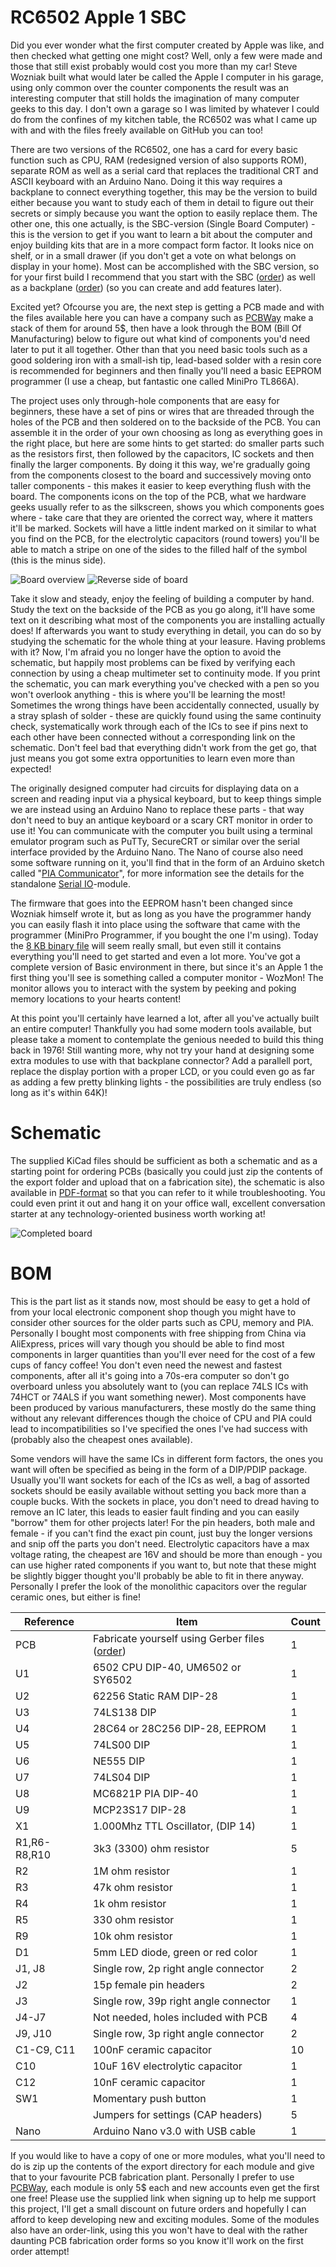 # RC6502 Apple 1 SBC

Did you ever wonder what the first computer created by Apple was like, and then checked what getting one might cost? Well, only a few were made and those that still exist probably would cost you more than my car! Steve Wozniak built what would later be called the Apple I computer in his garage, using only common over the counter components the result was an interesting computer that still holds the imagination of many computer geeks to this day. I don't own a garage so I was limited by whatever I could do from the confines of my kitchen table, the RC6502 was what I came up with and with the files freely available on GitHub you can too!

There are two versions of the RC6502, one has a card for every basic function such as CPU, RAM (redesigned version of also supports ROM), separate ROM as well as a serial card that replaces the traditional CRT and ASCII keyboard with an Arduino Nano. Doing it this way requires a backplane to connect everything together, this may be the version to build either because you want to study each of them in detail to figure out their secrets or simply because you want the option to easily replace them. The other one, this one actually, is the SBC-version (Single Board Computer) - this is the version to get if you want to learn a bit about the computer and enjoy building kits that are in a more compact form factor. It looks nice on shelf, or in a small drawer (if you don't get a vote on what belongs on display in your home). Most can be accomplished with the SBC version, so for your first build I recommend that you start with the SBC ([order](https://www.pcbway.com/project/shareproject/RC6502_Apple_1_SBC__revision_D_.html?inviteid=88707)) as well as a backplane ([order](https://www.pcbway.com/project/shareproject/RC6502_Apple_1_Replica__Backplane_module_revision_A_.html?inviteid=88707)) (so you can create and add features later).

Excited yet? Ofcourse you are, the next step is getting a PCB made and with the files available here you can have a company such as [PCBWay](https://www.pcbway.com/project/shareproject/RC6502_Apple_1_SBC__revision_D_.html?inviteid=88707) make a stack of them for around 5$, then have a look through the BOM (Bill Of Manufacturing) below to figure out what kind of components you'd need later to put it all together. Other than that you need basic tools such as a good soldering iron with a small-ish tip, lead-based solder with a resin core is recommended for beginners and then finally you'll need a basic EEPROM programmer (I use a cheap, but fantastic one called MiniPro TL866A).

The project uses only through-hole components that are easy for beginners, these have a set of pins or wires that are threaded through the holes of the PCB and then soldered on to the backside of the PCB. You can assemble it in the order of your own choosing as long as everything goes in the right place, but here are some hints to get started: do smaller parts such as the resistors first, then followed by the capacitors, IC sockets and then finally the larger components. By doing it this way, we're gradually going from the components closest to the board and successively moving onto taller components - this makes it easier to keep everything flush with the board. The components icons on the top of the PCB, what we hardware geeks usually refer to as the silkscreen, shows you which components goes where - take care that they are oriented the correct way, where it matters it'll be marked. Sockets will have a little indent marked on it similar to what you find on the PCB, for the electrolytic capacitors (round towers) you'll be able to match a stripe on one of the sides to the filled half of the symbol (this is the minus side).

![Board overview](https://github.com/tebl/RC6502/raw/master/RC6502%20Apple%201%20SBC/gallery/2017-07-09%2015.17.02.jpg)
![Reverse side of board](https://github.com/tebl/RC6502/raw/master/RC6502%20Apple%201%20SBC/gallery/2017-07-09%2020.06.43.jpg)

Take it slow and steady, enjoy the feeling of building a computer by hand. Study the text on the backside of the PCB as you go along, it'll have some text on it describing what most of the components you are installing actually does! If afterwards you want to study everything in detail, you can do so by studying the schematic for the whole thing at your leasure. Having problems with it? Now, I'm afraid you no longer have the option to avoid the schematic, but happily most problems can be fixed by verifying each connection by using a cheap multimeter set to continuity mode. If you print the schematic, you can mark everything you've checked with a pen so you won't overlook anything - this is where you'll be learning the most! Sometimes the wrong things have been accidentally connected, usually by a stray splash of solder - these are quickly found using the same continuity check, systematically work through each of the ICs to see if pins next to each other have been connected without a corresponding link on the schematic. Don't feel bad that everything didn't work from the get go, that just means you got some extra opportunities to learn even more than expected!

The originally designed computer had circuits for displaying data on a screen and reading input via a physical keyboard, but to keep things simple we are instead using an Arduino Nano to replace these parts - that way don't need to buy an antique keyboard or a scary CRT monitor in order to use it! You can communicate with the computer you built using a terminal emulator program such as PuTTy, SecureCRT or similar over the serial interface provided by the Arduino Nano. The Nano of course also need some software running on it, you'll find that in the form of an Arduino sketch called "[PIA Communicator](https://github.com/tebl/RC6502/tree/master/RC6502%20Serial%20IO/pia_communicator)", for more information see the details for the standalone [Serial IO](https://github.com/tebl/RC6502-Apple-1-Replica/tree/master/RC6502%20Serial%20IO)-module. 

The firmware that goes into the EEPROM hasn't been changed since Wozniak himself wrote it, but as long as you have the programmer handy you can easily flash it into place using the software that came with the programmer (MiniPro Programmer, if you bought the one I'm using). Today the [8 KB binary file](https://github.com/tebl/RC6502/tree/master/RC6502%20ROM/firmware) will seem really small, but even still it contains everything you'll need to get started and even a lot more. You've got a complete version of Basic environment in there, but since it's an Apple 1 the first thing you'll see is something called a computer monitor - WozMon! The monitor allows you to interact with the system by peeking and poking memory locations to your hearts content!

At this point you'll certainly have learned a lot, after all you've actually built an entire computer! Thankfully you had some modern tools available, but please take a moment to contemplate the genious needed to build this thing back in 1976! Still wanting more, why not try your hand at designing some extra modules to use with that backplane connector? Add a parallell port, replace the display portion with a proper LCD, or you could even go as far as adding a few pretty blinking lights - the possibilities are truly endless (so long as it's within 64K)!

# Schematic
The supplied KiCad files should be sufficient as both a schematic and as a starting point for ordering PCBs (basically you could just zip the contents of the export folder and upload that on a fabrication site), the schematic is also available in [PDF-format](https://github.com/tebl/RC6502/raw/master/RC6502%20Apple%201%20SBC/export/RC6502%20Apple%201%20SBC.pdf) so that you can refer to it while troubleshooting. You could even print it out and hang it on your office wall, excellent conversation starter at any technology-oriented business worth working at!

![Completed board](https://github.com/tebl/RC6502/raw/master/RC6502%20Apple%201%20SBC/gallery/2017-07-09%2015.17.21.jpg)

# BOM
This is the part list as it stands now, most should be easy to get a hold of from your local electronic component shop though you might have to consider other sources for the older parts such as CPU, memory and PIA. Personally I bought most components with free shipping from China via AliExpress, prices will vary though you should be able to find most components in larger quantities than you'll ever need for the cost of a few cups of fancy coffee! You don't even need the newest and fastest components, after all it's going into a 70s-era computer so don't go overboard unless you absolutely want to (you can replace 74LS ICs with 74HCT or 74ALS if you want something newer). Most components have been produced by various manufacturers, these mostly do the same thing without any relevant differences though the choice of CPU and PIA could lead to incompatibilities so I've specified the ones I've had success with (probably also the cheapest ones available).

Some vendors will have the same ICs in different form factors, the ones you want will often be specified as being in the form of a DIP/PDIP package. Usually you'll want sockets for each of the ICs as well, a bag of assorted sockets should be easily available without setting you back more than a couple bucks. With the sockets in place, you don't need to dread having to remove an IC later, this leads to easier fault finding and you can easily "borrow"  them for other projects later! For the pin headers, both male and female - if you can't find the exact pin count, just buy the longer versions and snip off the parts you don't need. Electrolytic capacitors have a max voltage rating, the cheapest are 16V and should be more than enough - you can use higher rated components if you want to, but note that these might be slightly bigger thought you'll probably be able to fit in there anyway. Personally I prefer the look of the monolithic capacitors over the regular ceramic ones, but either is fine!

| Reference    | Item                                  | Count |
| ------------ | ------------------------------------- | ----- |
| PCB          | Fabricate yourself using Gerber files ([order](https://www.pcbway.com/project/shareproject/RC6502_Apple_1_SBC__revision_D_.html?inviteid=88707)) |     1 |
| U1           | 6502 CPU DIP-40, UM6502 or SY6502     |     1 |
| U2           | 62256 Static RAM DIP-28               |     1 |
| U3           | 74LS138 DIP                           |     1 |
| U4           | 28C64 or 28C256 DIP-28, EEPROM        |     1 |
| U5           | 74LS00 DIP                            |     1 |
| U6           | NE555 DIP                             |     1 |
| U7           | 74LS04 DIP                            |     1 |
| U8           | MC6821P PIA DIP-40                    |     1 |
| U9           | MCP23S17 DIP-28                       |     1 |
| X1           | 1.000Mhz TTL Oscillator, (DIP 14)     |     1 |
| R1,R6-R8,R10 | 3k3 (3300) ohm resistor               |     5 |
| R2           | 1M ohm resistor                       |     1 |
| R3           | 47k ohm resistor                      |     1 |
| R4           | 1k ohm resistor                       |     1 |
| R5           | 330 ohm resistor                      |     1 |
| R9           | 10k ohm resistor                      |     1 |
| D1           | 5mm LED diode, green or red color     |     1 |
| J1, J8       | Single row, 2p right angle connector  |     2 |
| J2           | 15p female pin headers                |     2 |
| J3           | Single row, 39p right angle connector |     1 |
| J4-J7        | Not needed, holes included with PCB   |     4 |
| J9, J10      | Single row, 3p right angle connector  |     2 |
| C1-C9, C11   | 100nF ceramic capacitor               |    10 |
| C10          | 10uF 16V electrolytic capacitor       |     1 |
| C12          | 10nF ceramic capacitor                |     1 |
| SW1          | Momentary push button                 |     1 |
|              | Jumpers for settings (CAP headers)    |     5 |
| Nano         | Arduino Nano v3.0 with USB cable      |     1 |

If you would like to have a copy of one or more modules, what you'll need to do is zip up the contents of the export directory for each module and give that to your favourite PCB fabrication plant. Personally I prefer to use [PCBWay](https://www.pcbway.com/setinvite.aspx?inviteid=88707), each module is only 5$ each and new accounts even get the first one free! Please use the supplied link when signing up to help me support this project, I'll get a small discount on future orders and hopefully I can afford to keep developing new and exciting modules. Some of the modules also have an order-link, using this you won't have to deal with the rather daunting PCB fabrication order forms so you know it'll work on the first order attempt!